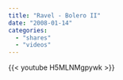 ```yaml
---
title: "Ravel - Bolero II"
date: "2008-01-14"
categories:
  - "shares"
  - "videos"
---
```


{{< youtube H5MLNMgpywk >}}
